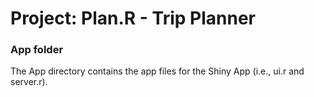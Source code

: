 # Project: Plan.R - Trip Planner
### App folder

The App directory contains the app files for the Shiny App (i.e., ui.r and server.r).

